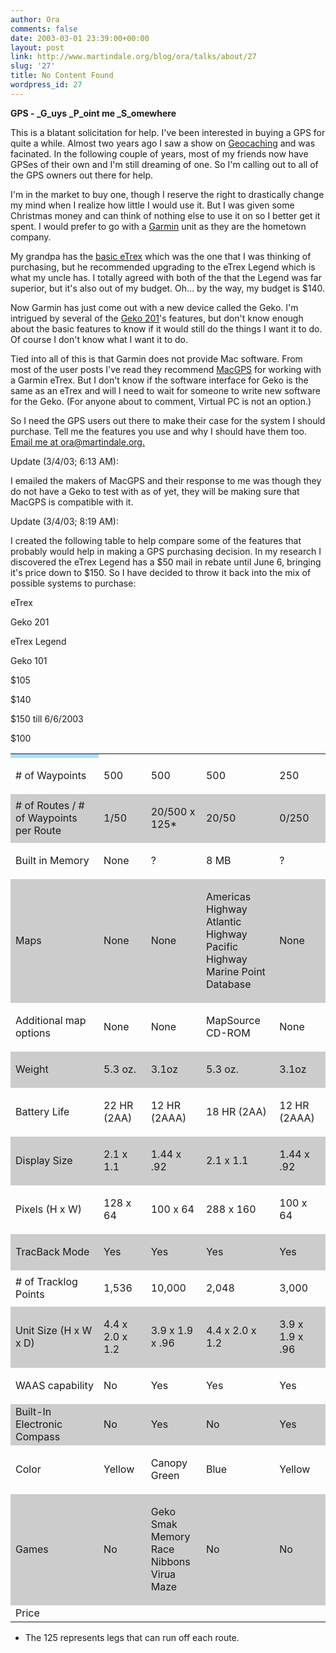 ```yaml
---
author: Ora
comments: false
date: 2003-03-01 23:39:00+00:00
layout: post
link: http://www.martindale.org/blog/ora/talks/about/27
slug: '27'
title: No Content Found
wordpress_id: 27
---
```


**GPS - _G_uys _P_oint me _S_omewhere**
  
This is a blatant solicitation for help. I've been interested in buying a GPS for quite a while. Almost two years ago I saw a show on [Geocaching](http://www.geocaching.com) and was facinated. In the following couple of years, most of my friends now have GPSes of their own and I'm still dreaming of one. So I'm calling out to all of the GPS owners out there for help.
  

  
I'm in the market to buy one, though I reserve the right to drastically change my mind when I realize how little I would use it. But I was given some Christmas money and can think of nothing else to use it on so I better get it spent. I would prefer to go with a [Garmin](http://www.garmin) unit as they are the hometown company.
  

  
My grandpa has the [basic eTrex](http://www.garmin.com/products/etrex/) which was the one that I was thinking of purchasing, but he recommended upgrading to the eTrex Legend which is what my uncle has. I totally agreed with both of the that the Legend was far superior, but it's also out of my budget. Oh... by the way, my budget is $140.
  

  
Now Garmin has just come out with a new device called the Geko. I'm intrigued by several of the [Geko 201](http://www.garmin.com/products/geko201/)'s features, but don't know enough about the basic features to know if it would still do the things I want it to do. Of course I don't know what I want it to do. 
  

  
Tied into all of this is that Garmin does not provide Mac software. From most of the user posts I've read they recommend [MacGPS](http://www.macgpspro.com/) for working with a Garmin eTrex. But I don't know if the software interface for Geko is the same as an eTrex and will I need to wait for someone to write new software for the Geko. (For anyone about to comment, Virtual PC is not an option.)
  

  
So I need the GPS users out there to make their case for the system I should purchase. Tell me the features you use and why I should have them too. [Email me at ora@martindale.org.](mailto:ora@martindale.org)
  

  
Update (3/4/03; 6:13 AM):
  
I emailed the makers of MacGPS and their response to me was though they do not have a Geko to test with as of yet, they will be making sure that MacGPS is compatible with it.
  

  
Update (3/4/03; 8:19 AM):
  
I created the following table to help compare some of the features that probably would help in making a GPS purchasing decision. In my research I discovered the eTrex Legend has a $50 mail in rebate until June 6, bringing it's price down to $150. So I have decided to throw it back into the mix of possible systems to purchase:
  

  
<table cellpadding="2" cellspacing="0" border="0" ><tr >
<td width="28%" bgcolor="ABDEFF" >
</td>

eTrex

Geko 201

eTrex Legend

Geko 101

</tr><tr >
<td ># of Waypoints
</td>
<td >

500

</td>
<td >

500 

</td>
<td >

500

</td>
<td >

250 

</td></tr><tr >
<td bgcolor="#CCCCCC" ># of Routes / # of Waypoints per Route
</td>
<td bgcolor="#CCCCCC" >

1/50

</td>
<td bgcolor="#CCCCCC" >

20/500 x 125* 

</td>
<td bgcolor="#CCCCCC" >

20/50

</td>
<td bgcolor="#CCCCCC" >

0/250

</td></tr><tr >
<td >Built in Memory
</td>
<td >

None

</td>
<td >

?

</td>
<td >

8 MB

</td>
<td >

?

</td></tr><tr >
<td bgcolor="#CCCCCC" >Maps
</td>
<td bgcolor="#CCCCCC" >

None

</td>
<td bgcolor="#CCCCCC" >

None

</td>
<td bgcolor="#CCCCCC" >

Americas Highway  
Atlantic Highway  
Pacific Highway  
Marine Point Database

</td>
<td bgcolor="#CCCCCC" >

None

</td></tr><tr >
<td >Additional map options
</td>
<td >

None

</td>
<td >

None

</td>
<td >

MapSource CD-ROM 

</td>
<td >

None

</td></tr><tr >
<td bgcolor="#CCCCCC" >Weight
</td>
<td bgcolor="#CCCCCC" >

5.3 oz.

</td>
<td bgcolor="#CCCCCC" >

3.1oz 

</td>
<td bgcolor="#CCCCCC" >

5.3 oz.

</td>
<td bgcolor="#CCCCCC" >

3.1oz 

</td></tr><tr >
<td >Battery Life
</td>
<td >

22 HR (2AA)

</td>
<td >

12 HR (2AAA)

</td>
<td >

18 HR (2AA)

</td>
<td >

12 HR (2AAA)

</td></tr><tr >
<td bgcolor="#CCCCCC" >Display Size
</td>
<td bgcolor="#CCCCCC" >

2.1 x 1.1

</td>
<td bgcolor="#CCCCCC" >

1.44 x .92

</td>
<td bgcolor="#CCCCCC" >

2.1 x 1.1

</td>
<td bgcolor="#CCCCCC" >

1.44 x .92

</td></tr><tr >
<td >Pixels (H x W)
</td>
<td >

128 x 64

</td>
<td >

100 x 64

</td>
<td >

288 x 160

</td>
<td >

100 x 64

</td></tr><tr >
<td bgcolor="#CCCCCC" >TracBack Mode
</td>
<td bgcolor="#CCCCCC" >

Yes

</td>
<td bgcolor="#CCCCCC" >

Yes

</td>
<td bgcolor="#CCCCCC" >

Yes

</td>
<td bgcolor="#CCCCCC" >

Yes

</td></tr><tr >
<td ># of Tracklog Points
</td>
<td >

1,536

</td>
<td >

10,000

</td>
<td >

2,048

</td>
<td >

3,000

</td></tr><tr >
<td bgcolor="#CCCCCC" >Unit Size (H x W x D)
</td>
<td bgcolor="#CCCCCC" >

4.4 x 2.0 x 1.2

</td>
<td bgcolor="#CCCCCC" >

3.9 x 1.9 x .96

</td>
<td bgcolor="#CCCCCC" >

4.4 x 2.0 x 1.2

</td>
<td bgcolor="#CCCCCC" >

3.9 x 1.9 x .96

</td></tr><tr >
<td >WAAS capability
</td>
<td >

No

</td>
<td >

Yes

</td>
<td >

Yes

</td>
<td >

Yes

</td></tr>  <tr bgcolor="#CCCCCC" >    
<td >Built-In Electronic Compass
</td>
<td >

No

</td>
<td >

Yes

</td>
<td >

No

</td>
<td >

Yes

</td></tr><tr >
<td >Color
</td>
<td >

Yellow

</td>
<td >

Canopy Green

</td>
<td >

Blue

</td>
<td >

Yellow

</td></tr>
  
<tr bgcolor="#CCCCCC" >
<td >Games
</td>
<td >

No

</td>
<td >

Geko Smak  
Memory Race  
Nibbons  
Virua Maze

</td>
<td >

No

</td>
<td >

No

</td></tr><tr >
<td >Price
</td>

$105

$140

$150 till 6/6/2003

$100

</tr></table>
  
* The 125 represents legs that can run off each route.
